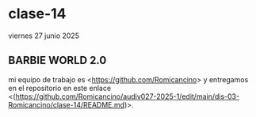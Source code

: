 # clase-14
viernes 27 junio 2025

## BARBIE WORLD 2.0

mi equipo de trabajo es <<https://github.com/Romicancino>> y entregamos en el repositorio en este enlace <(https://github.com/Romicancino/audiv027-2025-1/edit/main/dis-03-Romicancino/clase-14/README.md)>.
